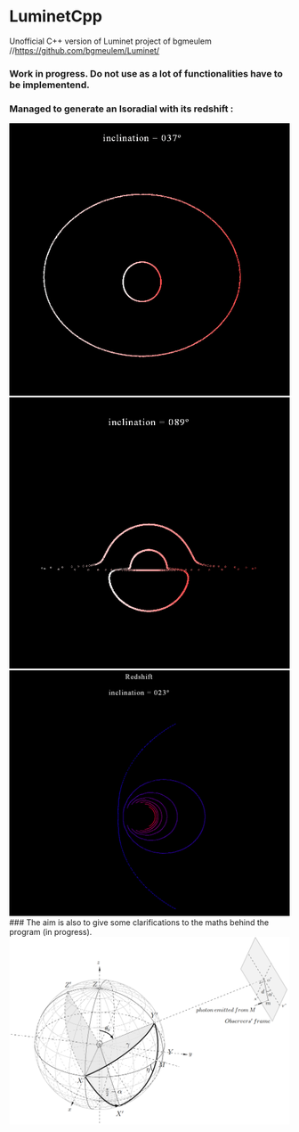 # LuminetCpp
Unofficial C++ version of Luminet project of bgmeulem //https://github.com/bgmeulem/Luminet/
### Work in progress. Do not use as a lot of  functionalities have to be implementend.
### Managed to generate an Isoradial with its redshift :
<img src="https://github.com/Niohori/LuminetCpp/blob/main/Documentation/Isoradial.gif" width="800" />
<img src="https://github.com/Niohori/LuminetCpp/blob/main/Documentation/Isoradial_89.PNG" width="800" />
<img src="https://github.com/Niohori/LuminetCpp/blob/main/Documentation/Isoredshifts2.gif" width="800" />
### The aim is also to give some clarifications to the maths behind the program (in progress). 
<img src="https://github.com/Niohori/LuminetCpp/blob/main/Documentation/Math/images/Coordinates_system.PNG" width="800" />
